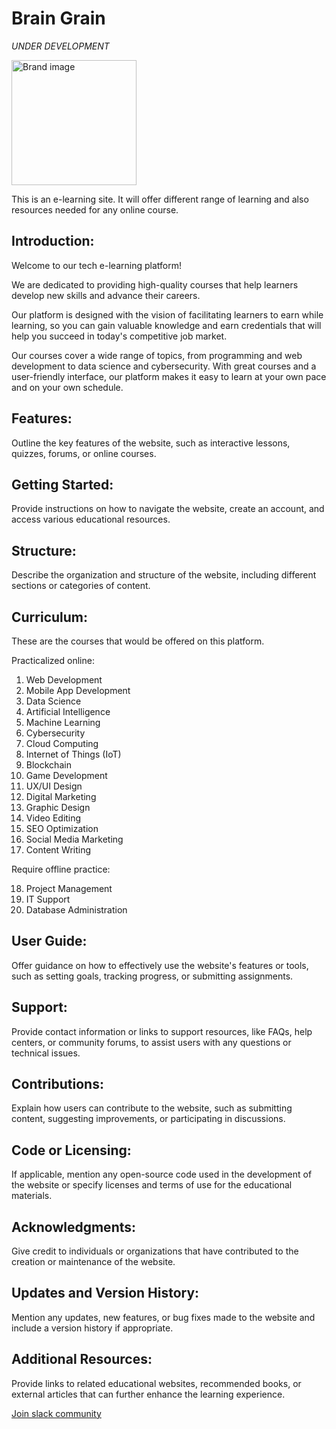 # Brain Grain

_UNDER DEVELOPMENT_

<img src="images/brand.png" alt="Brand image" height = "200" width = "200">

This is an e-learning site. It will offer different range of learning and also resources needed for any online course.

## Introduction:

Welcome to our tech e-learning platform!

We are dedicated to providing high-quality courses that help learners develop new skills and advance their careers.

Our platform is designed with the vision of facilitating learners to earn while learning, so you can gain valuable knowledge and earn credentials that will help you succeed in today's competitive job market.

Our courses cover a wide range of topics, from programming and web development to data science and cybersecurity. With great courses and a user-friendly interface, our platform makes it easy to learn at your own pace and on your own schedule.

## Features:

Outline the key features of the website, such as interactive lessons, quizzes, forums, or online courses.

## Getting Started:

Provide instructions on how to navigate the website, create an account, and access various educational resources.

## Structure:

Describe the organization and structure of the website, including different sections or categories of content.

## Curriculum:

These are the courses that would be offered on this platform.

Practicalized online:

1. Web Development
2. Mobile App Development
3. Data Science
4. Artificial Intelligence
5. Machine Learning
6. Cybersecurity
7. Cloud Computing
8. Internet of Things (IoT)
9. Blockchain
10. Game Development
11. UX/UI Design
12. Digital Marketing
13. Graphic Design
14. Video Editing
15. SEO Optimization
16. Social Media Marketing
17. Content Writing

Require offline practice:

18. Project Management
19. IT Support
20. Database Administration

## User Guide:

Offer guidance on how to effectively use the website's features or tools, such as setting goals, tracking progress, or submitting assignments.

## Support:

Provide contact information or links to support resources, like FAQs, help centers, or community forums, to assist users with any questions or technical issues.

## Contributions:

Explain how users can contribute to the website, such as submitting content, suggesting improvements, or participating in discussions.

## Code or Licensing:

If applicable, mention any open-source code used in the development of the website or specify licenses and terms of use for the educational materials.

## Acknowledgments:

Give credit to individuals or organizations that have contributed to the creation or maintenance of the website.

## Updates and Version History:

Mention any updates, new features, or bug fixes made to the website and include a version history if appropriate.

## Additional Resources:

Provide links to related educational websites, recommended books, or external articles that can further enhance the learning experience.

<a href="https://join.slack.com/t/brain-gain-hq/shared_invite/zt-25a18jyyv-~Ft6sq5PPdFzveKi_MmZuA" > Join slack community</a>